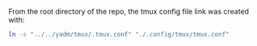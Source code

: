 From the root directory of the repo, the tmux config file link was created with:

```sh
ln -s "../../yadm/tmux/.tmux.conf" "./.config/tmux/tmux.conf"

```